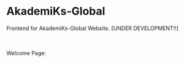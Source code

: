 # AkademiKs-Global
Frontend for AkademiKs-Global Website. [UNDER DEVELOPMENT!!]

<br><br>
Welcome Page:
<br><br>
